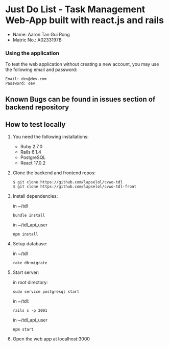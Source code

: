 # Just Do List - Task Management Web-App built with react.js and rails

- Name: Aaron Tan Gui Rong
- Matric No.: A0233197B

### Using the application

To test the web application without creating a new account, you may use 
the following email and password:

    Email: dev@dev.com
    Password: dev

## Known Bugs can be found in issues section of backend repository

## How to test locally

1. You need the following installations:
    - Ruby 2.7.0
    - Rails 6.1.4
    - PostgreSQL
    - React 17.0.2
2. Clone the backend and frontend repos:
    ```console
   $ git clone https://github.com/lapselol/cvwo-tdl
   $ git clone https://github.com/lapselol/cvwo-tdl-front
   ```
3. Install dependencies:

    in ~/tdl
    ```console
    bundle install
    ```
    in ~/tdl_api_user
    ```console
    npm install
    ```
4. Setup database:
    
    in ~/tdl
    ```console
    rake db:migrate
    ```

5. Start server:
    
    in root directory:
    ```console
    sudo service postgresql start
    ```
    in ~/tdl:
    ```console
    rails s -p 3001
    ```
    in ~/tdl_api_user
    ```console
    npm start
    ```
6. Open the web app at localhost:3000

